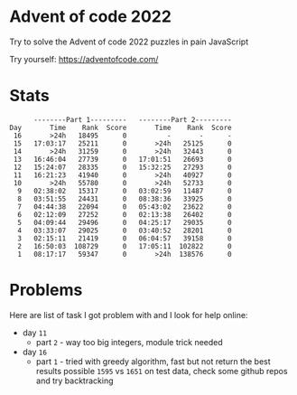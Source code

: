 # Advent of code 2022

Try to solve the Advent of code 2022 puzzles in pain JavaScript

Try yourself: https://adventofcode.com/

# Stats

```
      --------Part 1---------   --------Part 2---------
Day       Time    Rank  Score       Time    Rank  Score
 16       >24h   18495      0          -       -      -
 15   17:03:17   25211      0       >24h   25125      0
 14       >24h   31259      0       >24h   32443      0
 13   16:46:04   27739      0   17:01:51   26693      0
 12   15:24:07   28335      0   15:32:25   27293      0
 11   16:21:23   41940      0       >24h   40927      0
 10       >24h   55780      0       >24h   52733      0
  9   02:38:02   15317      0   03:02:59   11487      0
  8   03:51:55   24431      0   08:38:36   33925      0
  7   04:44:38   22094      0   05:43:02   23622      0
  6   02:12:09   27252      0   02:13:38   26402      0
  5   04:09:44   29496      0   04:25:17   29035      0
  4   03:33:07   29025      0   03:40:52   28201      0
  3   02:15:11   21419      0   06:04:57   39158      0
  2   16:50:03  108729      0   17:05:11  102822      0
  1   08:17:17   59347      0       >24h  138576      0
```

# Problems

Here are list of task I got problem with and I look for help online:

* day `11`
  * part `2` - way too big integers, module trick needed
* day `16`
  * part `1` - tried with greedy algorithm, fast but not return the best results possible `1595` vs `1651` on test data, check some github repos and try backtracking